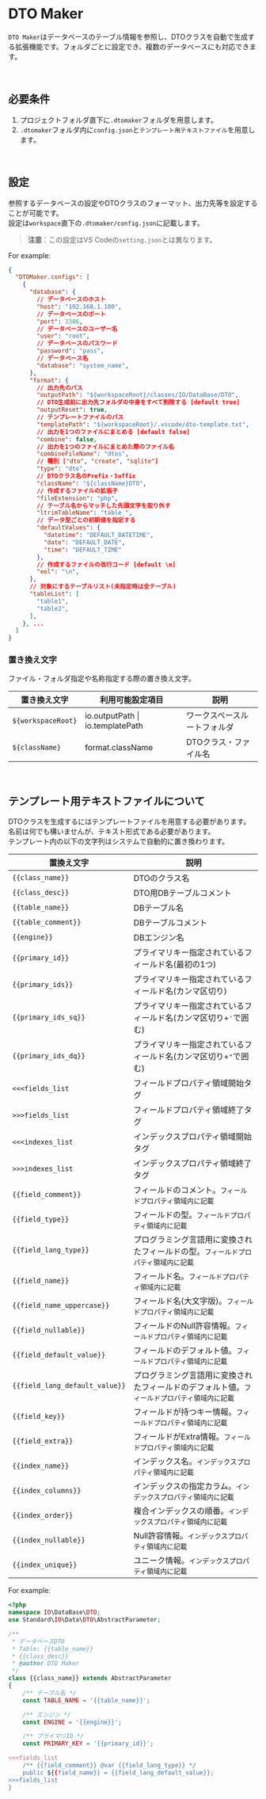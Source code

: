 # DTO Maker

`DTO Maker`はデータベースのテーブル情報を参照し、DTOクラスを自動で生成する拡張機能です。フォルダごとに設定でき、複数のデータベースにも対応できます。

<br />

## 必要条件

1. プロジェクトフォルダ直下に`.dtomaker`フォルダを用意します。
2. `.dtomaker`フォルダ内に`config.json`と`テンプレート用テキストファイル`を用意します。

<br />

## 設定

参照するデータベースの設定やDTOクラスのフォーマット、出力先等を設定することが可能です。<br />
設定は`workspace`直下の`.dtomaker/config.json`に記載します。

> **注意**：この設定はVS Codeの`setting.json`とは異なります。

For example:
``` json
{
  "DTOMaker.configs": [
    {
      "database": {
        // データベースのホスト
        "host": "192.168.1.100",
        // データベースのポート
        "port": 3306,
        // データベースのユーザー名
        "user": "root",
        // データベースのパスワード
        "password": "pass",
        // データベース名
        "database": "system_name",
      },
      "format": {
        // 出力先のパス
        "outputPath": "${workspaceRoot}/classes/IO/DataBase/DTO",
        // DTO生成前に出力先フォルダの中身をすべて削除する [default true]
        "outputReset": true,
        // テンプレートファイルのパス
        "templatePath": "${workspaceRoot}/.vscode/dto-template.txt",
        // 出力を1つのファイルにまとめる [default false]
        "combine": false,
        // 出力を1つのファイルにまとめた際のファイル名
        "combineFileName": "dtos",
        // 種別 ["dto", "create", "sqlite"]
        "type": "dto",
        // DTOクラス名のPrefix・Suffix
        "className": "${className}DTO",
        // 作成するファイルの拡張子
        "fileExtension": "php",
        // テーブル名からマッチした先頭文字を取り外す
        "ltrimTableName": "table_",
        // データ型ごとの初期値を指定する
        "defaultValues": {
          "datetime": "DEFAULT_DATETIME",
          "date": "DEFAULT_DATE",
          "time": "DEFAULT_TIME"
        },
        // 作成するファイルの改行コード [default \n]
        "eol": "\n",
      },
      // 対象にするテーブルリスト(未指定時は全テーブル)
      "tableList": [
        "table1",
        "table2",
      ],
    }, ...
  ]
}
```

### 置き換え文字

ファイル・フォルダ指定や名称指定する際の置き換え文字。

|置き換え文字|利用可能設定項目|説明|
|---|---|---|
|`${workspaceRoot}`|io.outputPath \| io.templatePath|ワークスペースルートフォルダ|
|`${className}`|format.className|DTOクラス・ファイル名|

<br />

## テンプレート用テキストファイルについて

DTOクラスを生成するにはテンプレートファイルを用意する必要があります。<br />
名前は何でも構いませんが、テキスト形式である必要があります。<br />
テンプレート内の以下の文字列はシステムで自動的に置き換わります。

|置換え文字|説明|
|---|---|
|`{{class_name}}`|DTOのクラス名|
|`{{class_desc}}`|DTO用DBテーブルコメント|
|`{{table_name}}`|DBテーブル名|
|`{{table_comment}}`|DBテーブルコメント|
|`{{engine}}`|DBエンジン名|
|`{{primary_id}}`|プライマリキー指定されているフィールド名(最初の1つ)|
|`{{primary_ids}}`|プライマリキー指定されているフィールド名(カンマ区切り)|
|`{{primary_ids_sq}}`|プライマリキー指定されているフィールド名(カンマ区切り+`'`で囲む)|
|`{{primary_ids_dq}}`|プライマリキー指定されているフィールド名(カンマ区切り+`"`で囲む)|
|`<<<fields_list`|フィールドプロパティ領域開始タグ|
|`>>>fields_list`|フィールドプロパティ領域終了タグ|
|`<<<indexes_list`|インデックスプロパティ領域開始タグ|
|`>>>indexes_list`|インデックスプロパティ領域終了タグ|
|`{{field_comment}}`|フィールドのコメント。`フィールドプロパティ領域内に記載`|
|`{{field_type}}`|フィールドの型。`フィールドプロパティ領域内に記載`|
|`{{field_lang_type}}`|プログラミング言語用に変換されたフィールドの型。`フィールドプロパティ領域内に記載`|
|`{{field_name}}`|フィールド名。`フィールドプロパティ領域内に記載`|
|`{{field_name_uppercase}}`|フィールド名(大文字版)。`フィールドプロパティ領域内に記載`|
|`{{field_nullable}}`|フィールドのNull許容情報。`フィールドプロパティ領域内に記載`|
|`{{field_default_value}}`|フィールドのデフォルト値。`フィールドプロパティ領域内に記載`|
|`{{field_lang_default_value}}`|プログラミング言語用に変換されたフィールドのデフォルト値。`フィールドプロパティ領域内に記載`|
|`{{field_key}}`|フィールドが持つキー情報。`フィールドプロパティ領域内に記載`|
|`{{field_extra}}`|フィールドがExtra情報。`フィールドプロパティ領域内に記載`|
|`{{index_name}}`|インデックス名。`インデックスプロパティ領域内に記載`|
|`{{index_columns}}`|インデックスの指定カラム。`インデックスプロパティ領域内に記載`|
|`{{index_order}}`|複合インデックスの順番。`インデックスプロパティ領域内に記載`|
|`{{index_nullable}}`|Null許容情報。`インデックスプロパティ領域内に記載`|
|`{{index_unique}}`|ユニーク情報。`インデックスプロパティ領域内に記載`|

For example:

``` php
<?php
namespace IO\DataBase\DTO;
use Standard\IO\Data\DTO\AbstractParameter;

/**
 * データベースDTO
 * Table: {{table_name}}
 * {{class_desc}}
 * @author DTO Maker
 */
class {{class_name}} extends AbstractParameter
{
    /** テーブル名 */
    const TABLE_NAME = '{{table_name}}';

    /** エンジン */
    const ENGINE = '{{engine}}';

    /** プライマリID */
    const PRIMARY_KEY = '{{primary_id}}';

<<<fields_list
    /** {{field_comment}} @var {{field_lang_type}} */
    public ${{field_name}} = {{field_lang_default_value}};
>>>fields_list
}
```

